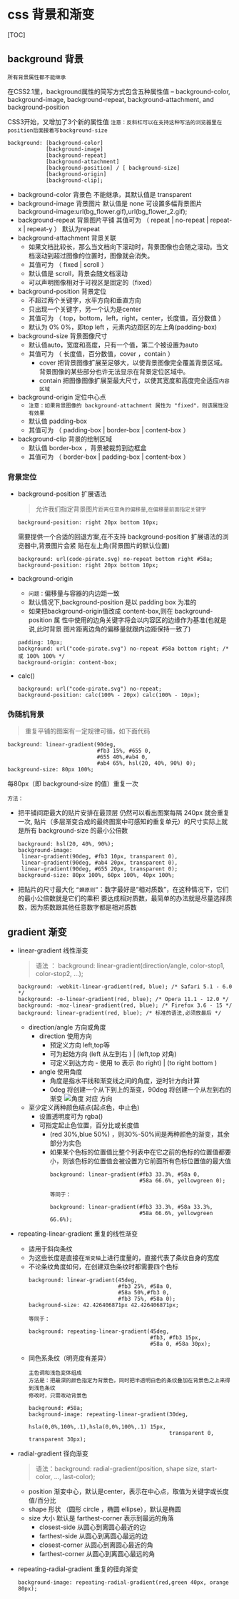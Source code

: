# css 背景和渐变

[TOC]

## background 背景

`所有背景属性都不能继承`

在CSS2.1里，background属性的简写方式包含五种属性值 – background-color, background-image, background-repeat, background-attachment, and background-position

CSS3开始，又增加了3个新的属性值
`注意：反斜杠可以在支持这种写法的浏览器里在position后面接着写background-size`

    background: [background-color] 
                [background-image] 
                [background-repeat]
                [background-attachment] 
                [background-position] / [ background-size]
                [background-origin] 
                [background-clip];

* background-color 背景色
  不能继承，其默认值是 transparent
* background-image 背景图片
  默认值是 none
  可设置多幅背景图片 background-image:url(bg_flower.gif),url(bg_flower_2.gif);
* background-repeat 背景图片平铺
  其值可为 （ repeat | no-repeat | repeat-x | repeat-y ）
  默认为repeat
* background-attachment 背景关联
    - 如果文档比较长，那么当文档向下滚动时，背景图像也会随之滚动。当文档滚动到超过图像的位置时，图像就会消失。
    - 其值可为 （ fixed | scroll ）
    - 默认值是 scroll，背景会随文档滚动
    - 可以声明图像相对于可视区是固定的（fixed）
* background-position 背景定位
    * 不超过两个关键字，水平方向和垂直方向
    * 只出现一个关键字，另一个认为是center
    * 其值可为 （ top，bottom，left，right，center，长度值，百分数值 ）
    * 默认为 0% 0%，即top left ，元素内边距区的左上角(padding-box)
* background-size 背景图像尺寸
    * 默认值auto，宽度和高度，只有一个值，第二个被设置为auto
    * 其值可为 （ 长度值，百分数值，cover ，contain ）
        + cover 把背景图像扩展至足够大，以使背景图像完全覆盖背景区域。背景图像的某些部分也许无法显示在背景定位区域中。
        + contain 把图像图像扩展至最大尺寸，以使其宽度和高度完全适应`内容区域`
* background-origin 定位中心点
    * `注意：如果背景图像的 background-attachment 属性为 "fixed"，则该属性没有效果`
    * 默认值 padding-box
    * 其值可为 （ padding-box | border-box | content-box ）
* background-clip 背景的绘制区域
    + 默认值 border-box ，背景被裁剪到边框盒
    + 其值可为 （ border-box | padding-box | content-box ）

### 背景定位

* background-position 扩展语法

    > 允许我们指定背景图片`距离任意角的偏移量`,`在偏移量前面指定关键字`

    ```
    background-position: right 20px bottom 10px;
    ```

    需要提供一个合适的回退方案,在不支持 background-position 扩展语法的浏览器中,背景图片会紧 贴在左上角(背景图片的默认位置)

    ```
    background: url(code-pirate.svg) no-repeat bottom right #58a;
    background-position: right 20px bottom 10px;
    ```

* background-origin
    * `问题：`偏移量与容器的内边距一致
    * 默认情况下,background-position 是以 padding box 为准的
    * 如果把background-origin值改成 content-box,则在 background-position 属 性中使用的边角关键字将会以内容区的边缘作为基准(也就是说,此时背景 图片距离边角的偏移量就跟内边距保持一致了)
    
    ```
    padding: 10px;
    background: url("code-pirate.svg") no-repeat #58a bottom right; /* 或 100% 100% */ 
    background-origin: content-box;
    ```

* calc()

    ```
    background: url("code-pirate.svg") no-repeat; 
    background-position: calc(100% - 20px) calc(100% - 10px);
    ```

### 伪随机背景

> 重复平铺的图案有一定规律可循，如下面代码

    background: linear-gradient(90deg,
                                #fb3 15%, #655 0, 
                                #655 40%,#ab4 0, 
                                #ab4 65%, hsl(20, 40%, 90%) 0);
    background-size: 80px 100%;

每80px（即 background-size 的值）重复一次

`方法：`

* 把平铺间距最大的贴片安排在最顶层
  仍然可以看出图案每隔 240px 就会重复一次,
  贴片（多层渐变合成的最终图案中可感知的重复单元）的尺寸实际上就是所有 background-size 的最小公倍数

    ```
    background: hsl(20, 40%, 90%);
    background-image:
     linear-gradient(90deg, #fb3 10px, transparent 0),
     linear-gradient(90deg, #ab4 20px, transparent 0),
     linear-gradient(90deg, #655 20px, transparent 0);
    background-size: 80px 100%, 60px 100%, 40px 100%;
    ```

* 把贴片的尺寸最大化
  `“蝉原则”`：数字最好是“相对质数”，在这种情况下，它们的最小公倍数就是它们的乘积
  要达成相对质数，最简单的办法就是尽量选择质数，因为质数跟其他任意数字都是相对质数


## gradient 渐变

* linear-gradient 线性渐变
  > 语法 ： background: linear-gradient(direction/angle, color-stop1, color-stop2, ...);
  
    ```
    background: -webkit-linear-gradient(red, blue); /* Safari 5.1 - 6.0 */
    background: -o-linear-gradient(red, blue); /* Opera 11.1 - 12.0 */
    background: -moz-linear-gradient(red, blue); /* Firefox 3.6 - 15 */
    background: linear-gradient(red, blue); /* 标准的语法,必须放最后 */
    ```
    
    + direction/angle 方向或角度
        - direction 使用方向
            + 预定义方向 left,top等
            + 可为起始方向 (left 从左到右 ) | (left,top 对角)
            + 可定义到达方向 - 使用 to 表示 (to right) | (to right bottom ) 
        - angle 使用角度
            * 角度是指水平线和渐变线之间的角度，逆时针方向计算
            * 0deg 将创建一个从下到上的渐变，90deg 将创建一个从左到右的渐变
            ![角度 对应 方向](http://www.runoob.com/wp-content/uploads/2014/07/7B0CC41A-86DC-4E1B-8A69-A410E6764B91.jpg)
    + 至少定义两种颜色结点(起点色，中止色)
        - 设置透明度可为 rgba() 
        - 可指定起止色位置，百分比或长度值 
            + (red 30%,blue 50%) ，则30%-50%间是两种颜色的渐变，其余部分为实色
            + 如果某个色标的位置值比整个列表中在它之前的色标的位置值都要小，则该色标的位置值会被设置为它前面所有色标位置值的最大值
              ```
              background: linear-gradient(#fb3 33.3%, #58a 0, 
                                          #58a 66.6%, yellowgreen 0);

              等同于：

              background: linear-gradient(#fb3 33.3%, #58a 33.3%, 
                                          #58a 66.6%, yellowgreen 66.6%);
              ```

* repeating-linear-gradient 重复的线性渐变 
    - 适用于斜向条纹
    - 为这些长度是直接在`渐变轴`上进行度量的，直接代表了条纹自身的宽度
    - 不论条纹角度如何，在创建双色条纹时都需要四个色标
      ```
      background: linear-gradient(45deg,
                                  #fb3 25%, #58a 0, 
                                  #58a 50%,#fb3 0, 
                                  #fb3 75%, #58a 0);
      background-size: 42.426406871px 42.426406871px;

      等同于：

      background: repeating-linear-gradient(45deg,
                                            #fb3, #fb3 15px, 
                                            #58a 0, #58a 30px);
      ```
    - 同色系条纹（明亮度有差异）
      ```
      主色调和浅色变体组成
      方法是：把最深的颜色指定为背景色，同时把半透明白色的条纹叠加在背景色之上来得到浅色条纹
      修改时，只需改动背景色

      background: #58a;
      background-image: repeating-linear-gradient(30deg,
                                                  hsla(0,0%,100%,.1),hsla(0,0%,100%,.1) 15px,
                                                  transparent 0, transparent 30px);
      ```

* radial-gradient 径向渐变
  > 语法：background: radial-gradient(position, shape size, start-color, ..., last-color);
    
    + position 渐变中心，默认是center，表示在中心点，取值为关键字或长度值/百分比
    + shape 形状 （圆形 circle ，椭圆 ellipse），默认是椭圆
    + size 大小 默认是 farthest-corner 表示到最远的角落
        - closest-side 从圆心到离圆心最近的边
        - farthest-side 从圆心到离圆心最远的边
        - closest-corner 从圆心到离圆心最近的角
        - farthest-corner 从圆心到离圆心最远的角
        
* repeating-radial-gradient 重复的径向渐变
    
    ```
    background-image: repeating-radial-gradient(red,green 40px, orange 80px);
    ```